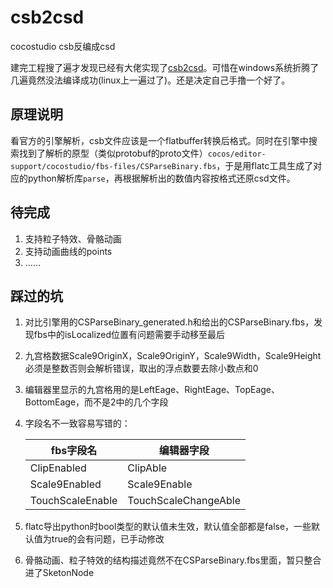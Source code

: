 # csb2csd
cocostudio csb反编成csd

建完工程搜了遍才发现已经有大佬实现了[csb2csd](https://github.com/DavidFeng/csb2csd)。可惜在windows系统折腾了几遍竟然没法编译成功(linux上一遍过了)。还是决定自己手撸一个好了。

## 原理说明
看官方的引擎解析，csb文件应该是一个flatbuffer转换后格式。同时在引擎中搜索找到了解析的原型（类似protobuf的proto文件）`cocos/editor-support/cocostudio/fbs-files/CSParseBinary.fbs`，于是用flatc工具生成了对应的python解析库`parse`，再根据解析出的数值内容按格式还原csd文件。

## 待完成
1. 支持粒子特效、骨骼动画
2. 支持动画曲线的points
3. ……

## 踩过的坑
1. 对比引擎用的CSParseBinary_generated.h和给出的CSParseBinary.fbs，发现fbs中的isLocalized位置有问题需要手动移至最后
2. 九宫格数据Scale9OriginX，Scale9OriginY，Scale9Width，Scale9Height必须是整数否则会解析错误，取出的浮点数要去除小数点和0
3. 编辑器里显示的九宫格用的是LeftEage、RightEage、TopEage、BottomEage，而不是2中的几个字段
4. 字段名不一致容易写错的：

   | fbs字段名   | 编辑器字段  |
   |------------|------------|
   | ClipEnabled | ClipAble  |
   | Scale9Enabled | Scale9Enable  |
   | TouchScaleEnable | TouchScaleChangeAble  |
   
5. flatc导出python时bool类型的默认值未生效，默认值全部都是false，一些默认值为true的会有问题，已手动修改
6. 骨骼动画、粒子特效的结构描述竟然不在CSParseBinary.fbs里面，暂只整合进了SketonNode

